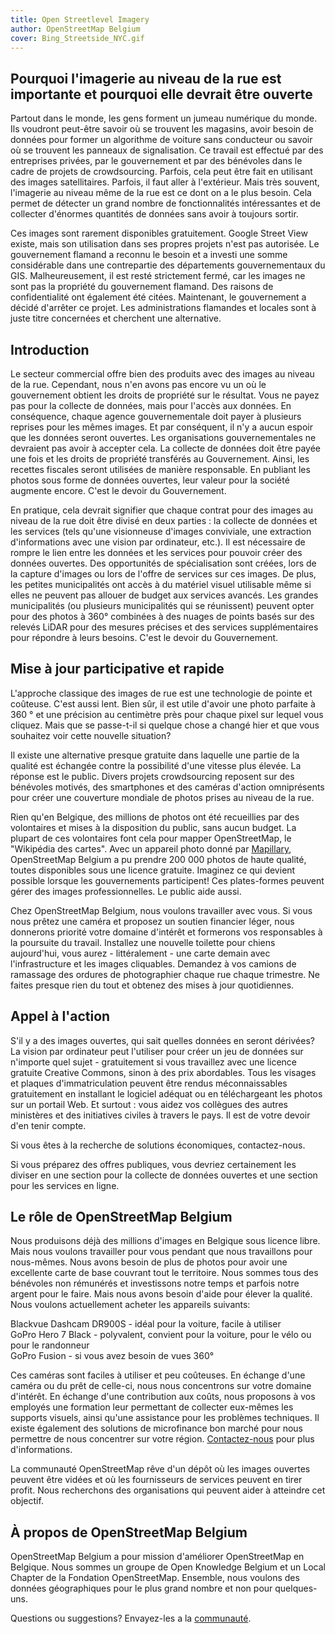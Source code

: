```yaml
---
title: Open Streetlevel Imagery
author: OpenStreetMap Belgium
cover: Bing_Streetside_NYC.gif
---
```



## Pourquoi l'imagerie au niveau de la rue est importante et pourquoi elle devrait être ouverte
Partout dans le monde, les gens forment un jumeau numérique du monde. Ils voudront peut-être savoir où se trouvent les magasins, avoir besoin de données pour former un algorithme de voiture sans conducteur ou savoir où se trouvent les panneaux de signalisation. Ce travail est effectué par des entreprises privées, par le gouvernement et par des bénévoles dans le cadre de projets de crowdsourcing. Parfois, cela peut être fait en utilisant des images satellitaires. Parfois, il faut aller à l'extérieur. Mais très souvent, l'imagerie au niveau même de la rue est ce dont on a le plus besoin. Cela permet de détecter un grand nombre de fonctionnalités intéressantes et de collecter d'énormes quantités de données sans avoir à toujours sortir.

Ces images sont rarement disponibles gratuitement. Google Street View existe, mais son utilisation dans ses propres projets n'est pas autorisée. Le gouvernement flamand a reconnu le besoin et a investi une somme considérable dans une contrepartie des départements gouvernementaux du GIS. Malheureusement, il est resté strictement fermé, car les images ne sont pas la propriété du gouvernement flamand. Des raisons de confidentialité ont également été citées. Maintenant, le gouvernement a décidé d'arrêter ce projet. Les administrations flamandes et locales sont à juste titre concernées et cherchent une alternative.

## Introduction

Le secteur commercial offre bien des produits avec des images au niveau de la rue. Cependant, nous n'en avons pas encore vu un où le gouvernement obtient les droits de propriété sur le résultat. Vous ne payez pas pour la collecte de données, mais pour l'accès aux données. En conséquence, chaque agence gouvernementale doit payer à plusieurs reprises pour les mêmes images. Et par conséquent, il n'y a aucun espoir que les données seront ouvertes. Les organisations gouvernementales ne devraient pas avoir à accepter cela. La collecte de données doit être payée une fois et les droits de propriété transférés au Gouvernement. Ainsi, les recettes fiscales seront utilisées de manière responsable. En publiant les photos sous forme de données ouvertes, leur valeur pour la société augmente encore. C'est le devoir du Gouvernement.

En pratique, cela devrait signifier que chaque contrat pour des images au niveau de la rue doit être divisé en deux parties : la collecte de données et les services (tels qu'une visionneuse d'images conviviale, une extraction d'informations avec une vision par ordinateur, etc.). Il est nécessaire de rompre le lien entre les données et les services pour pouvoir créer des données ouvertes. Des opportunités de spécialisation sont créées, lors de la capture d'images ou lors de l'offre de services sur ces images. De plus, les petites municipalités ont accès à du matériel visuel utilisable même si elles ne peuvent pas allouer de budget aux services avancés. Les grandes municipalités (ou plusieurs municipalités qui se réunissent) peuvent opter pour des photos à 360° combinées à des nuages de points basés sur des relevés LiDAR pour des mesures précises et des services supplémentaires pour répondre à leurs besoins. C'est le devoir du Gouvernement.

## Mise à jour participative et rapide

L'approche classique des images de rue est une technologie de pointe et coûteuse. C'est aussi lent. Bien sûr, il est utile d'avoir une photo parfaite à 360 ° et une précision au centimètre près pour chaque pixel sur lequel vous cliquez. Mais que se passe-t-il si quelque chose a changé hier et que vous souhaitez voir cette nouvelle situation?

Il existe une alternative presque gratuite dans laquelle une partie de la qualité est échangée contre la possibilité d'une vitesse plus élevée. La réponse est le public. Divers projets crowdsourcing reposent sur des bénévoles motivés, des smartphones et des caméras d'action omniprésents pour créer une couverture mondiale de photos prises au niveau de la rue.

Rien qu'en Belgique, des millions de photos ont été recueillies par des volontaires et mises à la disposition du public, sans aucun budget. La plupart de ces volontaires font cela pour mapper OpenStreetMap, le "Wikipédia des cartes". Avec un appareil photo donné par [Mapillary](https://www.mapillary.com/), OpenStreetMap Belgium a pu prendre 200 000 photos de haute qualité, toutes disponibles sous une licence gratuite. Imaginez ce qui devient possible lorsque les gouvernements participent! Ces plates-formes peuvent gérer des images professionnelles. Le public aide aussi.

Chez OpenStreetMap Belgium, nous voulons travailler avec vous. Si vous nous prêtez une caméra et proposez un soutien financier léger, nous donnerons priorité votre domaine d'intérêt et formerons vos responsables à la poursuite du travail. Installez une nouvelle toilette pour chiens aujourd'hui, vous aurez - littéralement - une carte demain avec l'infrastructure et les images cliquables. Demandez à vos camions de ramassage des ordures de photographier chaque rue chaque trimestre. Ne faites presque rien du tout et obtenez des mises à jour quotidiennes.

## Appel à l'action

S'il y a des images ouvertes, qui sait quelles données en seront dérivées? La vision par ordinateur peut l'utiliser pour créer un jeu de données sur n'importe quel sujet - gratuitement si vous travaillez avec une licence gratuite Creative Commons, sinon à des prix abordables. Tous les visages et plaques d'immatriculation peuvent être rendus méconnaissables gratuitement en installant le logiciel adéquat ou en téléchargeant les photos sur un portail Web. Et surtout : vous aidez vos collègues des autres ministères et des initiatives civiles à travers le pays. Il est de votre devoir d'en tenir compte.

Si vous êtes à la recherche de solutions économiques, contactez-nous.

Si vous préparez des offres publiques, vous devriez certainement les diviser en une section pour la collecte de données ouvertes et une section pour les services en ligne.

## Le rôle de OpenStreetMap Belgium

Nous produisons déjà des millions d'images en Belgique sous licence libre. Mais nous voulons travailler pour vous pendant que nous travaillons pour nous-mêmes. Nous avons besoin de plus de photos pour avoir une excellente carte de base couvrant tout le territoire. Nous sommes tous des bénévoles non rémunérés et investissons notre temps et parfois notre argent pour le faire. Mais nous avons besoin d'aide pour élever la qualité. Nous voulons actuellement acheter les appareils suivants:

Blackvue Dashcam DR900S - idéal pour la voiture, facile à utiliser  
GoPro Hero 7 Black - polyvalent, convient pour la voiture, pour le vélo ou pour le randonneur  
GoPro Fusion - si vous avez besoin de vues 360°  

Ces caméras sont faciles à utiliser et peu coûteuses. En échange d'une caméra ou du prêt de celle-ci, nous nous concentrons sur votre domaine d'intérêt. En échange d'une contribution aux coûts, nous proposons à vos employés une formation leur permettant de collecter eux-mêmes les supports visuels, ainsi qu'une assistance pour les problèmes techniques. Il existe également des solutions de microfinance bon marché pour nous permettre de nous concentrer sur votre région. [Contactez-nous](mailto:community@osm.be) pour plus d'informations.

La communauté OpenStreetMap rêve d'un dépôt où les images ouvertes peuvent être vidées et où les fournisseurs de services peuvent en tirer profit. Nous recherchons des organisations qui peuvent aider à atteindre cet objectif.

## À propos de OpenStreetMap Belgium

OpenStreetMap Belgium a pour mission d'améliorer OpenStreetMap en Belgique. Nous sommes un groupe de Open Knowledge Belgium et un Local Chapter de la Fondation OpenStreetMap. Ensemble, nous voulons des données géographiques pour le plus grand nombre et non pour quelques-uns.

Questions ou suggestions? Envayez-les a la [communauté](mailto:community@osm.be).
